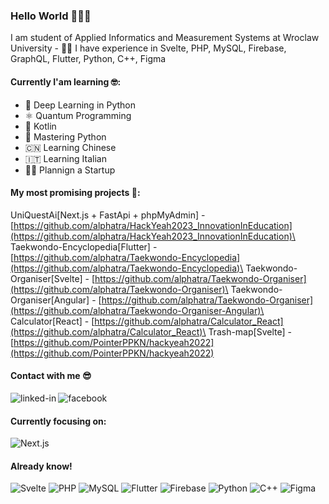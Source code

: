 ### Hello World 🤩🤪🤌
I am student of Applied Informatics and Measurement Systems at Wroclaw University - 👨‍🎓 I have experience in Svelte, PHP, MySQL, Firebase, GraphQL, Flutter, Python, C++, Figma
#### Currently I'am learning 🤓:
- 🌊 Deep Learning in Python
- ⚛️ Quantum Programming
- 🤖 Kotlin
- 🐍 Mastering Python
- 🇨🇳 Learning Chinese
- 🇮🇹 Learning Italian
- 👨‍💻 Plannign a Startup
#### My most promising projects 🤩:
UniQuestAi[Next.js + FastApi + phpMyAdmin] - [https://github.com/alphatra/HackYeah2023_InnovationInEducation](https://github.com/alphatra/HackYeah2023_InnovationInEducation)\
Taekwondo-Encyclopedia[Flutter] - [https://github.com/alphatra/Taekwondo-Encyclopedia](https://github.com/alphatra/Taekwondo-Encyclopedia)\
Taekwondo-Organiser[Svelte] -  [https://github.com/alphatra/Taekwondo-Organiser](https://github.com/alphatra/Taekwondo-Organiser)\
Taekwondo-Organiser[Angular] -  [https://github.com/alphatra/Taekwondo-Organiser](https://github.com/alphatra/Taekwondo-Organiser-Angular)\
Calculator[React] - [https://github.com/alphatra/Calculator_React](https://github.com/alphatra/Calculator_React)\
Trash-map[Svelte] - [https://github.com/PointerPPKN/hackyeah2022](https://github.com/PointerPPKN/hackyeah2022)

#### Contact with me 😎
[<img align="left" alt="linked-in" src="https://img.shields.io/badge/linkedin-%230077B5.svg?&style=for-the-badge&logo=linkedin&logoColor=white" />](https://www.linkedin.com/in/gracjan-ziemia%C5%84ski-321838156)[<img align="left" alt="facebook" src="https://img.shields.io/badge/facebook-%231877F2.svg?&style=for-the-badge&logo=facebook&logoColor=white" />](https://www.facebook.com/alpphatra/)<br>

#### Currently focusing on:
![Next.js](https://img.shields.io/badge/Next-black?style=for-the-badge&logo=next.js&logoColor=white)

#### Already know!
![Svelte](https://img.shields.io/badge/svelte-%23f1413d.svg?style=for-the-badge&logo=svelte&logoColor=white)
![PHP](https://img.shields.io/badge/php-%23777BB4.svg?style=for-the-badge&logo=php&logoColor=white)
![MySQL](https://img.shields.io/badge/mysql-%2300f.svg?style=for-the-badge&logo=mysql&logoColor=white)
![Flutter](https://img.shields.io/badge/Flutter-%2302569B.svg?style=for-the-badge&logo=Flutter&logoColor=white)
![Firebase](https://img.shields.io/badge/Firebase-039BE5?style=for-the-badge&logo=Firebase&logoColor=white)
![Python](https://img.shields.io/badge/python-3670A0?style=for-the-badge&logo=python&logoColor=ffdd54)
![C++](https://img.shields.io/badge/c++-%2300599C.svg?style=for-the-badge&logo=c%2B%2B&logoColor=white)
![Figma](https://img.shields.io/badge/figma-%23F24E1E.svg?style=for-the-badge&logo=figma&logoColor=white)
